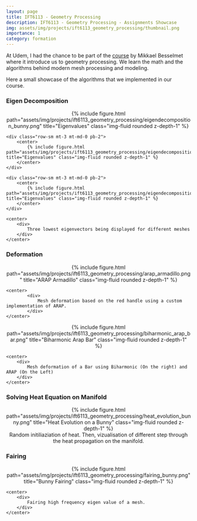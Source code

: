 ```yaml
---
layout: page
title: IFT6113 - Geometry Processing
description: IFT6113 - Geometry Processing - Assignments Showcase
img: assets/img/projects/ift6113_geometry_processing/thumbnail.png
importance: 1
category: formation
---
```


At Udem, I had the chance to be part of the [course](http://www-labs.iro.umontreal.ca/~bmpix/teaching/6113/2021/) by Mikkael Besselmet where it introduce us to geometry processing. We learn the math and the algorithms behind modern mesh processing and modeling.

Here a small showcase of the algorithms that we implemented in our course.

### Eigen Decomposition

<div class="col-sm mt-3 mt-md-0 pb-2">
    <div class="row-sm mt-3 mt-md-0 pb-2">
        <center>
            {% include figure.html path="assets/img/projects/ift6113_geometry_processing/eigendecomposition_bunny.png" title="Eigenvalues" class="img-fluid rounded z-depth-1" %}
        </center>
    </div>

    <div class="row-sm mt-3 mt-md-0 pb-2">
        <center>
            {% include figure.html path="assets/img/projects/ift6113_geometry_processing/eigendecomposition_camel.png" title="Eigenvalues" class="img-fluid rounded z-depth-1" %}
        </center>
    </div>

    <div class="row-sm mt-3 mt-md-0 pb-2">
        <center>
            {% include figure.html path="assets/img/projects/ift6113_geometry_processing/eigendecomposition_lowpolycamel.png" title="Eigenvalues" class="img-fluid rounded z-depth-1" %}
        </center>
    </div>

    <center>
        <div>
            Three lowest eigenvectors being displayed for different meshes
        </div>
    </center>
</div>

### Deformation

<div class="col-sm mt-3 mt-md-0 pb-2">
    <center>
        {% include figure.html path="assets/img/projects/ift6113_geometry_processing/arap_armadillo.png" title="ARAP Armadillo" class="img-fluid rounded z-depth-1" %}
    </center>

    <center>
            <div>
                Mesh deformation based on the red handle using a custom implementation of ARAP.
            </div>
    </center>
</div>

<div class="col-sm mt-3 mt-md-0 pb-2">
    <center>
            {% include figure.html path="assets/img/projects/ift6113_geometry_processing/biharmonic_arap_bar.png" title="Biharmonic Arap Bar" class="img-fluid rounded z-depth-1" %}
    </center>

    <center>
        <div>
            Mesh deformation of a Bar using Biharmonic (On the right) and ARAP (On the Left)
        </div>
    </center>
</div>

### Solving Heat Equation on Manifold

<div class="col-sm mt-3 mt-md-0 pb-2">
    <center>
    {% include figure.html path="assets/img/projects/ift6113_geometry_processing/heat_evolution_bunny.png" title="Heat Evolution on a Bunny" class="img-fluid rounded z-depth-1" %}
    </center>
    <center>
        <div>
            Random initiliaziation of heat. Then, vizualisation of different step through the heat propagation on the manifold.
        </div>
    </center>
</div>


### Fairing

<div class="col-sm mt-3 mt-md-0 pb-2">
    <center>
    <div class="col-sm mt-3 mt-md-0 pb-2">
        {% include figure.html path="assets/img/projects/ift6113_geometry_processing/fairing_bunny.png" title="Bunny Fairing" class="img-fluid rounded z-depth-1" %}
    </div>
    </center>

    <center>
        <div>
            Fairing high frequency eigen value of a mesh.
        </div>
    </center>
</div>
